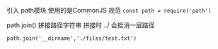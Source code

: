 引入 path模块 使用的是CommonJS 规范
`const path = require('path')`

path.join() 拼接路径字符串
拼接时 ../ 会抵消一层路径 

`path.join('__dirname','./files/test.txt')`